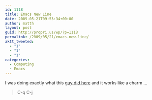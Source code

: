 ```yaml
---
id: 1118
title: Emacs New Line
date: 2009-05-21T09:53:34+00:00
author: matth
layout: post
guid: http://propri.us/wp/?p=1118
permalink: /2009/05/21/emacs-new-line/
aktt_tweeted:
  - "1"
  - "1"
  - "1"
categories:
  - Computing
  - Emacs
---
```

I was doing exactly what this [guy did here](http://jeremy.zawodny.com/blog/archives/008872.html) and it works like a charm &#8230;

> C-q C-j